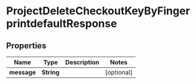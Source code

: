 

# ProjectDeleteCheckoutKeyByFingerprintdefaultResponse


## Properties

| Name | Type | Description | Notes |
|------------ | ------------- | ------------- | -------------|
|**message** | **String** |  |  [optional] |



